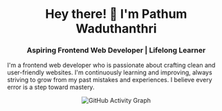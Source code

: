 <h1 align="center">Hey there! 👋 I'm Pathum Waduthanthri</h1>
<h3 align="center">Aspiring Frontend Web Developer | Lifelong Learner</h3>


I'm a frontend web developer who is passionate about crafting clean and user-friendly websites. I'm continuously learning and improving, always striving to grow from my past mistakes and experiences. I believe every error is a step toward mastery.

<p align="center">
  <img src="https://github-readme-activity-graph.vercel.app/graph?username=pathum-sathsara&theme=react-dark&hide_border=true&count_private=true" alt="GitHub Activity Graph" />
</p>


<!--
**pathum-sathsara/pathum-sathsara** is a ✨ _special_ ✨ repository because its `README.md` (this file) appears on your GitHub profile.

Here are some ideas to get you started:

- 🔭 I’m currently working on ...
- 🌱 I’m currently learning ...
- 👯 I’m looking to collaborate on ...
- 🤔 I’m looking for help with ...
- 💬 Ask me about ...
- 📫 How to reach me: ...
- 😄 Pronouns: ...
- ⚡ Fun fact: ...
-->
